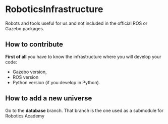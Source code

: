 # RoboticsInfrastructure

Robots and tools useful for us and not included in the official ROS or Gazebo packages.

## How to contribute

**First of all** you have to know the infrastructure where you will develop your code:

- Gazebo version,
- ROS version
- Python version (if you develop in Python).

## How to add a new universe

Go to the **database** branch. That branch is the one used as a submodule for Robotics Academy
